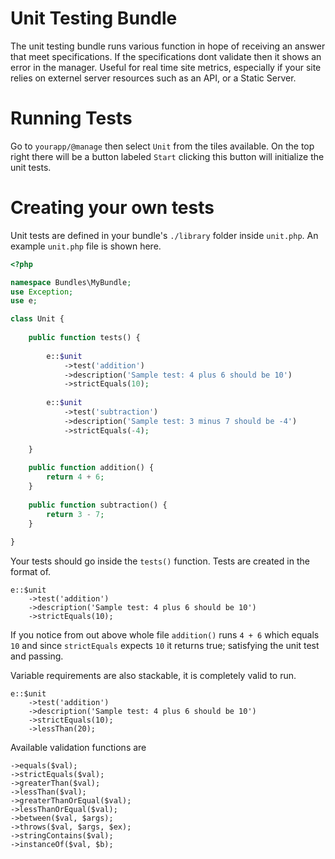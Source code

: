 Unit Testing Bundle
===================
The unit testing bundle runs various function in hope of receiving an answer that meet specifications. If the specifications dont validate then it shows an error in the manager. Useful for real time site metrics, especially if your site relies on externel server resources such as an API, or a Static Server.

Running Tests
=============
Go to `yourapp/@manage` then select `Unit` from the tiles available. On the top right there will be a button labeled `Start` clicking this button will initialize the unit tests.

Creating your own tests
=======================
Unit tests are defined in your bundle's `./library` folder inside `unit.php`. An example `unit.php` file is shown here.

```php
<?php

namespace Bundles\MyBundle;
use Exception;
use e;

class Unit {
	
	public function tests() {
		
		e::$unit
			->test('addition')
			->description('Sample test: 4 plus 6 should be 10')
			->strictEquals(10);
		
		e::$unit
			->test('subtraction')
			->description('Sample test: 3 minus 7 should be -4')
			->strictEquals(-4);
		
	}
	
	public function addition() {
		return 4 + 6;
	}
	
	public function subtraction() {
		return 3 - 7;
	}
	
}
```

Your tests should go inside the `tests()` function. Tests are created in the format of.

	e::$unit
		->test('addition')
		->description('Sample test: 4 plus 6 should be 10')
		->strictEquals(10);

If you notice from out above whole file `addition()` runs `4 + 6` which equals `10` and since `strictEquals` expects `10` it returns true; satisfying the unit test and passing.

Variable requirements are also stackable, it is completely valid to run.

	e::$unit
		->test('addition')
		->description('Sample test: 4 plus 6 should be 10')
		->strictEquals(10);
		->lessThan(20);

Available validation functions are

	->equals($val);
	->strictEquals($val);
	->greaterThan($val);
	->lessThan($val);
	->greaterThanOrEqual($val);
	->lessThanOrEqual($val);
	->between($val, $args);
	->throws($val, $args, $ex);
	->stringContains($val);
	->instanceOf($val, $b);